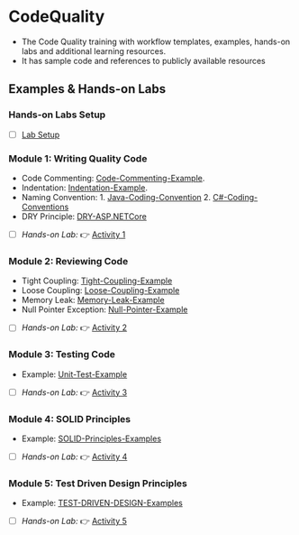 # CodeQuality
- The Code Quality training with workflow templates, examples, hands-on labs and additional learning resources.
- It has sample code and references to publicly available resources

## Examples & Hands-on Labs

### Hands-on Labs Setup
- [ ] [Lab Setup](/labs/setup.md)

### Module 1: Writing Quality Code
- Code Commenting: [Code-Commenting-Example](examples/SampleCodeCommenting.java).
- Indentation: [Indentation-Example](examples/RecursionExampleDirectory.java).
- Naming Convention: 1. [Java-Coding-Convention](principles/JavaNamingConvensions.md)
                     2. [C#-Coding-Conventions](https://learn.microsoft.com/en-us/dotnet/csharp/fundamentals/coding-style/coding-conventions)
- DRY Principle: [DRY-ASP.NETCore](https://learn.microsoft.com/en-us/archive/msdn-magazine/2019/june/patterns-and-practices-super-dry-development-for-asp-net-core)
- [ ] _Hands-on Lab:_ :point_right: [Activity 1](/labs/lab01.md)

### Module 2: Reviewing Code
- Tight Coupling: [Tight-Coupling-Example](examples/Subject.java)
- Loose Coupling: [Loose-Coupling-Example](examples/Topic.java)
- Memory Leak: [Memory-Leak-Example](examples/StaticTest.java)
- Null Pointer Exception: [Null-Pointer-Example](examples/NullPointerException.java)
- [ ] _Hands-on Lab:_ :point_right: [Activity 2](/labs/lab02.md)

### Module 3: Testing Code
- Example: [Unit-Test-Example](examples/AClassWithOneJUnitTest.java)
- [ ] _Hands-on Lab:_ :point_right: [Activity 3](/labs/lab03.md)

### Module 4: SOLID Principles
- Example: [SOLID-Principles-Examples](examples/solid-principles)
- [ ] _Hands-on Lab:_ :point_right: [Activity 4](/labs/lab04.md)

### Module 5: Test Driven Design Principles
- Example: [TEST-DRIVEN-DESIGN-Examples](https://github.com/topics/test-driven-development)
- [ ] _Hands-on Lab:_ :point_right: [Activity 5](https://microsoft.github.io/code-with-engineering-playbook/automated-testing/unit-testing/tdd_example/)
